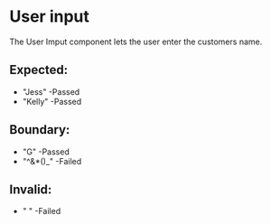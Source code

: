 # User input
The User Imput component lets the user enter the customers name.

## Expected:
 * "Jess" -Passed
 * "Kelly" -Passed

## Boundary:
* "G" -Passed
* "^&*()_" -Failed

## Invalid:
 * " " -Failed
